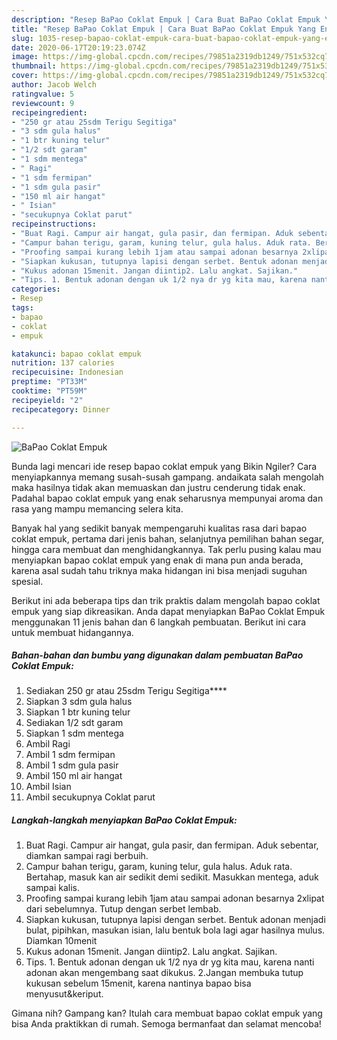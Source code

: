```yaml
---
description: "Resep BaPao Coklat Empuk | Cara Buat BaPao Coklat Empuk Yang Enak dan Simpel"
title: "Resep BaPao Coklat Empuk | Cara Buat BaPao Coklat Empuk Yang Enak dan Simpel"
slug: 1035-resep-bapao-coklat-empuk-cara-buat-bapao-coklat-empuk-yang-enak-dan-simpel
date: 2020-06-17T20:19:23.074Z
image: https://img-global.cpcdn.com/recipes/79851a2319db1249/751x532cq70/bapao-coklat-empuk-foto-resep-utama.jpg
thumbnail: https://img-global.cpcdn.com/recipes/79851a2319db1249/751x532cq70/bapao-coklat-empuk-foto-resep-utama.jpg
cover: https://img-global.cpcdn.com/recipes/79851a2319db1249/751x532cq70/bapao-coklat-empuk-foto-resep-utama.jpg
author: Jacob Welch
ratingvalue: 5
reviewcount: 9
recipeingredient:
- "250 gr atau 25sdm Terigu Segitiga"
- "3 sdm gula halus"
- "1 btr kuning telur"
- "1/2 sdt garam"
- "1 sdm mentega"
- " Ragi"
- "1 sdm fermipan"
- "1 sdm gula pasir"
- "150 ml air hangat"
- " Isian"
- "secukupnya Coklat parut"
recipeinstructions:
- "Buat Ragi. Campur air hangat, gula pasir, dan fermipan. Aduk sebentar, diamkan sampai ragi berbuih."
- "Campur bahan terigu, garam, kuning telur, gula halus. Aduk rata. Bertahap, masuk kan air sedikit demi sedikit. Masukkan mentega, aduk sampai kalis."
- "Proofing sampai kurang lebih 1jam atau sampai adonan besarnya 2xlipat dari sebelumnya. Tutup dengan serbet lembab."
- "Siapkan kukusan, tutupnya lapisi dengan serbet. Bentuk adonan menjadi bulat, pipihkan, masukan isian, lalu bentuk bola lagi agar hasilnya mulus. Diamkan 10menit"
- "Kukus adonan 15menit. Jangan diintip2. Lalu angkat. Sajikan."
- "Tips. 1. Bentuk adonan dengan uk 1/2 nya dr yg kita mau, karena nanti adonan akan mengembang saat dikukus. 2.Jangan membuka tutup kukusan sebelum 15menit, karena nantinya bapao bisa menyusut&amp;keriput."
categories:
- Resep
tags:
- bapao
- coklat
- empuk

katakunci: bapao coklat empuk 
nutrition: 137 calories
recipecuisine: Indonesian
preptime: "PT33M"
cooktime: "PT59M"
recipeyield: "2"
recipecategory: Dinner

---
```



![BaPao Coklat Empuk](https://img-global.cpcdn.com/recipes/79851a2319db1249/751x532cq70/bapao-coklat-empuk-foto-resep-utama.jpg)

Bunda lagi mencari ide resep bapao coklat empuk yang Bikin Ngiler? Cara menyiapkannya memang susah-susah gampang. andaikata salah mengolah maka hasilnya tidak akan memuaskan dan justru cenderung tidak enak. Padahal bapao coklat empuk yang enak seharusnya mempunyai aroma dan rasa yang mampu memancing selera kita.

Banyak hal yang sedikit banyak mempengaruhi kualitas rasa dari bapao coklat empuk, pertama dari jenis bahan, selanjutnya pemilihan bahan segar, hingga cara membuat dan menghidangkannya. Tak perlu pusing kalau mau menyiapkan bapao coklat empuk yang enak di mana pun anda berada, karena asal sudah tahu triknya maka hidangan ini bisa menjadi suguhan spesial.




Berikut ini ada beberapa tips dan trik praktis dalam mengolah bapao coklat empuk yang siap dikreasikan. Anda dapat menyiapkan BaPao Coklat Empuk menggunakan 11 jenis bahan dan 6 langkah pembuatan. Berikut ini cara untuk membuat hidangannya.

<!--inarticleads1-->

##### Bahan-bahan dan bumbu yang digunakan dalam pembuatan BaPao Coklat Empuk:

1. Sediakan 250 gr atau 25sdm Terigu Segitiga****
1. Siapkan 3 sdm gula halus
1. Siapkan 1 btr kuning telur
1. Sediakan 1/2 sdt garam
1. Siapkan 1 sdm mentega
1. Ambil  Ragi
1. Ambil 1 sdm fermipan
1. Ambil 1 sdm gula pasir
1. Ambil 150 ml air hangat
1. Ambil  Isian
1. Ambil secukupnya Coklat parut




<!--inarticleads2-->

##### Langkah-langkah menyiapkan BaPao Coklat Empuk:

1. Buat Ragi. Campur air hangat, gula pasir, dan fermipan. Aduk sebentar, diamkan sampai ragi berbuih.
1. Campur bahan terigu, garam, kuning telur, gula halus. Aduk rata. Bertahap, masuk kan air sedikit demi sedikit. Masukkan mentega, aduk sampai kalis.
1. Proofing sampai kurang lebih 1jam atau sampai adonan besarnya 2xlipat dari sebelumnya. Tutup dengan serbet lembab.
1. Siapkan kukusan, tutupnya lapisi dengan serbet. Bentuk adonan menjadi bulat, pipihkan, masukan isian, lalu bentuk bola lagi agar hasilnya mulus. Diamkan 10menit
1. Kukus adonan 15menit. Jangan diintip2. Lalu angkat. Sajikan.
1. Tips. 1. Bentuk adonan dengan uk 1/2 nya dr yg kita mau, karena nanti adonan akan mengembang saat dikukus. 2.Jangan membuka tutup kukusan sebelum 15menit, karena nantinya bapao bisa menyusut&amp;keriput.




Gimana nih? Gampang kan? Itulah cara membuat bapao coklat empuk yang bisa Anda praktikkan di rumah. Semoga bermanfaat dan selamat mencoba!
